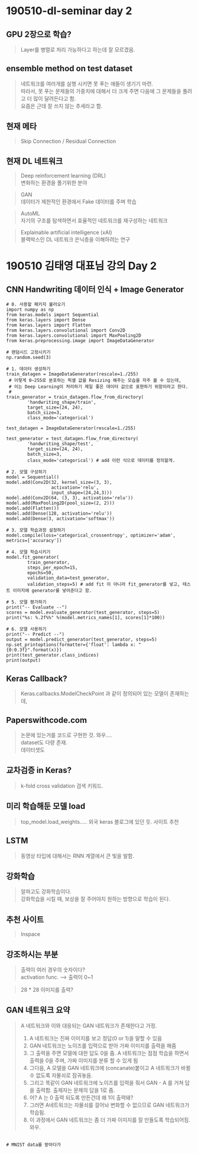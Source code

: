 # 190510-dl-seminar day 2

GPU 2장으로 학습?
-------------

> Layer를 병렬로 처리 가능하다고 하는데 잘 모르겠음.

ensemble method on test dataset
-------------

> 네트워크를 여러개를 실행 시키면 못 푸는 애들이 생기기 마련.    
> 따라서, 못 푸는 문제들의 가중치에 대해서 더 크게 주면 다음에 그 문제들을 풀려고 더 많이 달려든다고 함.    
> 요즘은 근데 잘 쓰지 않는 추세라고 함.

현재 메타
--------

> Skip Connection / Residual Connection    


현재 DL 네트워크
------

> Deep reinforcement learning (DRL)    
> 변화하는 환경을 풀기위한 분야

> GAN    
> 데이터가 제한적인 환경에서 Fake 데이터를 주며 학습

> AutoML    
> 자기의 구조를 탐색하면서 효율적인 네트워크를 재구성하는 네트워크

> Explainable artificial intelligence (xAI)    
> 블랙박스인 DL 네트워크 은닉층을 이해하려는 연구

# 190510 김태영 대표님 강의 Day 2

CNN Handwriting 데이터 인식 + Image Generator
---------

```
# 0. 사용할 패키지 불러오기
import numpy as np
from keras.models import Sequential
from keras.layers import Dense
from keras.layers import Flatten
from keras.layers.convolutional import Conv2D
from keras.layers.convolutional import MaxPooling2D
from keras.preprocessing.image import ImageDataGenerator

# 랜덤시드 고정시키기
np.random.seed(3)

# 1. 데이터 생성하기
train_datagen = ImageDataGenerator(rescale=1./255) 
 # 이렇게 0~255로 분포하는 픽셀 값을 Resizing 해주는 모습을 자주 볼 수 있는데,
 # 이는 Deep Learning이 처리하기 제일 좋은 데이터 값으로 표현하기 위함이라고 한다.
 # 
train_generator = train_datagen.flow_from_directory(
        'handwriting_shape/train',
        target_size=(24, 24),
        batch_size=3,
        class_mode='categorical')

test_datagen = ImageDataGenerator(rescale=1./255) 

test_generator = test_datagen.flow_from_directory(
        'handwriting_shape/test',
        target_size=(24, 24),    
        batch_size=3,
        class_mode='categorical') # add 이런 식으로 데이터를 정의할게.

# 2. 모델 구성하기
model = Sequential()
model.add(Conv2D(32, kernel_size=(3, 3),
                 activation='relu',
                 input_shape=(24,24,3)))
model.add(Conv2D(64, (3, 3), activation='relu'))
model.add(MaxPooling2D(pool_size=(2, 2)))
model.add(Flatten())
model.add(Dense(128, activation='relu'))
model.add(Dense(3, activation='softmax'))

# 3. 모델 학습과정 설정하기
model.compile(loss='categorical_crossentropy', optimizer='adam', metrics=['accuracy'])

# 4. 모델 학습시키기
model.fit_generator(
        train_generator,
        steps_per_epoch=15,
        epochs=50,
        validation_data=test_generator,
        validation_steps=5) # add fit 이 아니라 fit_generator를 넣고, 테스트 이미지에 generator를 넣어준다고 함.

# 5. 모델 평가하기
print("-- Evaluate --")
scores = model.evaluate_generator(test_generator, steps=5)
print("%s: %.2f%%" %(model.metrics_names[1], scores[1]*100))

# 6. 모델 사용하기
print("-- Predict --")
output = model.predict_generator(test_generator, steps=5)
np.set_printoptions(formatter={'float': lambda x: "{0:0.3f}".format(x)})
print(test_generator.class_indices)
print(output)
```

Keras Callback?
------

> Keras.callbacks.ModelCheckPoint 과 같이 정의되어 있는 모델이 존재하는데, 


Paperswithcode.com
-----------

> 논문에 있는거를 코드로 구현한 것. 와우....    
> dataset도 다량 존재.    
> 데이터셋도 



교차검증 in Keras?
-------

> k-fold cross validation 검색 키워드.


미리 학습해둔 모델 load
--------

> top_model.load_weights..... 외국 keras 블로그에 있던 듯.
> 사이트 추천


LSTM
----------

> 동영상 타입에 대해서는 RNN 계열에서 큰 빛을 발함.



강화학습
--------

> 알파고도 강화학습이다.    
> 강화학습을 시킬 때, 보상을 잘 주어야지 원하는 방향으로 학습이 된다.

추천 사이트
-------

> Inspace


강조하시는 부분
-----------

> 출력이 여러 경우의 숫자이다?    
> activation func. --> 출력이 0~1    

> 28 * 28 이미지를 출력?    


GAN 네트워크 요약
------

> A 네트워크와 이와 대응되는 GAN 네트워크가 존재한다고 가정.    
> 1. A 네트워크는 진짜 이미지를 보고 정답(0 or 1)을 말할 수 있음
> 2. GAN 네트워크는 노이즈를 입력으로 받아 가짜 이미지를 출력을 해줌
> 3. 그 출력을 주면 모델에 대한 답도 0을 줌. A 네트워크는 점점 학습을 하면서 출력을 0을 주며, 가짜 이미지를 분류 할 수 있게 됨
> 4. 그다음, A 모델을 GAN 네트워크에 (concanate)붙이고 A 네트워크가 바뀔 수 없도록 자물쇠로 잠궈놓음.
> 5. 그리고 똑같이 GAN 네트워크에 노이즈를 입력을 줘서 GAN - A 를 거쳐 답을 출력함. 출제자는 문제의 답을 1로 줌.
> 6. 어? A 는 0 출력 되도록 만든건데 왜 1이 출력돼?
> 7. 그러면 A네트워크는 자물쇠를 걸어놔 변화할 수 없으므로 GAN 네트워크가 학습됨.
> 8. 이 과정에서 GAN 네트워크는 좀 더 가짜 이미지를 잘 만들도록 학습되어짐. 와우.

```

# MNIST data를 받아다가 

```
